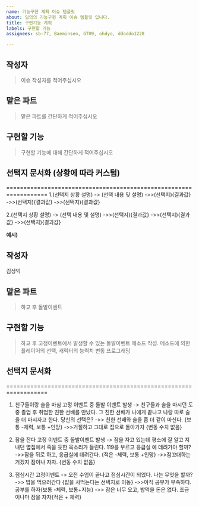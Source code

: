 ```yaml
---
name: 기능구현 계획 이슈 템플릿
about: 임의의 기능구현 계획 이슈 템플릿 입니다.
title: 구현기능 계획
labels: 구현할 기능
assignees: sb-77, Baeminseo, GTU9, ohdyo, ddoddo1228

---
```


## 작성자
>이슈 작성자를 적어주십시오

## 맡은 파트
>맡은 파트를 간단하게 적어주십시오

## 구현할 기능
>구현할 기능에 대해 간단하게 적어주십시오

## 선택지 문서화 (상황에 따라 커스텀)
==================================================================
1.(선택지 상황 설명)
-> (선택 내용 및 설명)
        ->>(선택지){결과값}
        ->>(선택지){결과값}
        ->>(선택지){결과값}

2.(선택지 상황 설명)
-> (선택 내용 및 설명)
        ->>(선택지){결과값}
        ->>(선택지){결과값}
       ->>(선택지){결과값}



**예시)**

## 작성자
김상익

## 맡은 파트
>하교 후 돌발이벤트

## 구현할 기능
>하교 후 고정이벤트에서 발생할 수 있는 돌발이벤트 메소드 작성. 메소드에 의한 플레이어의 선택,  캐릭터의 능력치 변동 프로그래밍

## 선택지 문서화 
==================================================================
1. 친구들이랑 술을 마심 고정 이벤트 중 돌발 이벤트 발생
-> 친구들과 술을 마시던 도중 졸업 후 취업한 친한 선배를 만났다. 그 친한 선배가 나에게 끝나고 나랑 
        따로 술을 더 마시자고 한다. 당신의 선택은?
        ->> 친한 선배와 술을 좀 더 같이 마신다. {보통 -체력, 보통 +인망}
        ->>거절하고 그대로 집으로 돌아가자 {변동 수치 없음}

2. 잠을 잔다 고정 이벤트 중 돌발이벤트 발생
-> 잠을 자고 있는데 평소에 잘 알고 지내던 옆집에서 죽을 듯한 목소리가 들린다. 119를 부르고 응급실 
     에 데려가야 할까?
         ->>잠을 뒤로 하고, 응급실에 데려간다. {적은 -체력, 보통 +인망}
        ->>잠꼬대하는 거겠지 잠이나 자자. {변동 수치 없음}

3. 점심시간 고정이벤트 
-> 오전 수업이 끝나고 점심시간이 되었다. 나는 무엇을 할까?
         ->> 밥을 먹으러간다 {밥을 사먹는다는 선택지로 이동}
         ->>아직 공부가 부족하다. 공부를 하자{보통 -체력, 보통+지능}
         ->> 잠은 너무 오고, 밥먹을 돈은 없다. 조금이나마 잠을 자자{적은 + 체력}
